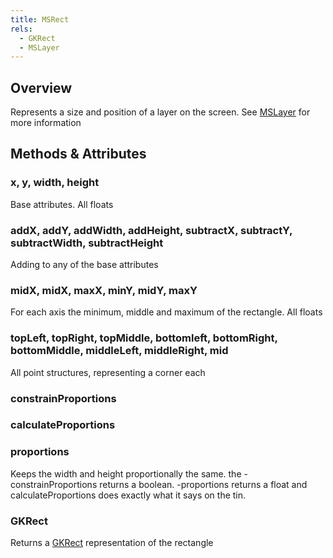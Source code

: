 ```yaml
---
title: MSRect
rels:
  - GKRect
  - MSLayer
---
```


## Overview

Represents a size and position of a layer on the screen. See [MSLayer](/docs/MSLayer) for more information


## Methods & Attributes

### x, y, width, height

Base attributes. All floats

### addX, addY, addWidth, addHeight, subtractX, subtractY, subtractWidth, subtractHeight

Adding to any of the base attributes

### midX, midX, maxX, minY, midY, maxY

For each axis the minimum, middle and maximum of the rectangle. All floats

### topLeft, topRight, topMiddle, bottomleft, bottomRight, bottomMiddle, middleLeft, middleRight, mid

All point structures, representing a corner each

### constrainProportions

### calculateProportions

### proportions

Keeps the width and height proportionally the same. the -constrainProportions returns a boolean. -proportions returns a float and calculateProportions does exactly what it says on the tin.

### GKRect

Returns a [GKRect](/docs/GKRect) representation of the rectangle
